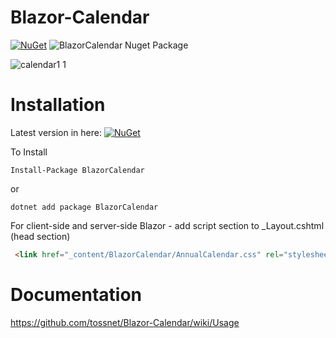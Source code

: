 # Blazor-Calendar
[![NuGet](https://img.shields.io/nuget/v/BlazorCalendar.svg)](https://www.nuget.org/packages/BlazorCalendar/)  ![BlazorCalendar Nuget Package](https://img.shields.io/nuget/dt/BlazorCalendar)


![calendar1 1](https://user-images.githubusercontent.com/3845786/158025251-302fbbb7-694b-4d9c-8355-9bafe1f24486.gif)



# Installation
Latest version in here: [![NuGet](https://img.shields.io/nuget/v/BlazorCalendar.svg)](https://www.nuget.org/packages/BlazorCalendar/) 

To Install

```
Install-Package BlazorCalendar
```
or
```
dotnet add package BlazorCalendar
```
For client-side and server-side Blazor - add script section to _Layout.cshtml (head section)

```html
 <link href="_content/BlazorCalendar/AnnualCalendar.css" rel="stylesheet" />
```

# Documentation
https://github.com/tossnet/Blazor-Calendar/wiki/Usage

